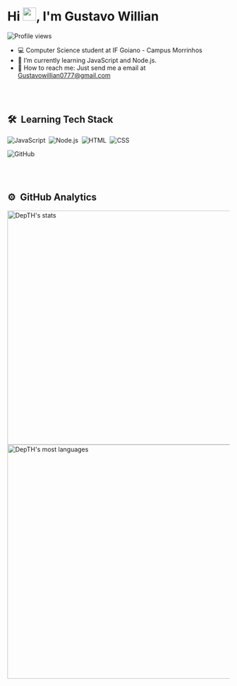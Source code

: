 <h1 align="left">Hi <img src="https://raw.githubusercontent.com/kaueMarques/kaueMarques/master/hi.gif" height="30px">, I'm Gustavo Willian</h1>
<p align="left"> <img src="https://komarev.com/ghpvc/?username=GustavoWillian7&color=blue" alt="Profile views" /> </p>

- 💻 Computer Science student at IF Goiano - Campus Morrinhos
- 🌱 I’m currently learning JavaScript and Node.js.
- 🤔 How to reach me: Just send me a email at Gustavowillian0777@gmail.com

<br><br>

## 🛠 &nbsp;Learning Tech Stack

![JavaScript](https://img.shields.io/badge/JavaScript-323330?style=for-the-badge&logo=javascript&logoColor=F7DF1E)&nbsp;
![Node.js](https://img.shields.io/badge/Node.js-43853D?style=for-the-badge&logo=node.js&logoColor=white)&nbsp;
![HTML](https://img.shields.io/badge/HTML5-E34F26?style=for-the-badge&logo=html5&logoColor=white)&nbsp;
![CSS](https://img.shields.io/badge/CSS3-1572B6?style=for-the-badge&logo=css3&logoColor=white)&nbsp;
<!--![React](https://img.shields.io/badge/React-20232A?style=for-the-badge&logo=react&logoColor=61DAFB)&nbsp;-->
![GitHub](https://img.shields.io/badge/GitHub-100000?style=for-the-badge&logo=github&logoColor=white)&nbsp;

<br><br>

## ⚙️ &nbsp;GitHub Analytics

<p align="left">
<img width="530em" src="https://github-readme-stats.vercel.app/api?username=GustavoWillian7&show_icons=true&theme=dracula" alt="DepTH's stats"/>
<img width="530em" src="https://github-readme-stats.vercel.app/api/top-langs/?username=GustavoWillian7&layout=compact&theme=dracula" alt="DepTH's most languages"/>
</p>

<br><br>
